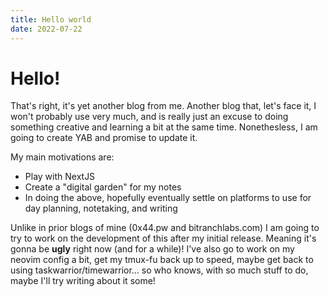 ```yaml
---
title: Hello world
date: 2022-07-22
---
```


# Hello!

That's right, it's yet another blog from me. Another blog that, let's face it,
I won't probably use very much, and is really just an excuse to doing something
creative and learning a bit at the same time. Nonethesless, I am going to
create YAB and promise to update it.

My main motivations are:
 * Play with NextJS
 * Create a "digital garden" for my notes
 * In doing the above, hopefully eventually settle on platforms to use for day
   planning, notetaking, and writing

Unlike in prior blogs of mine (0x44.pw and bitranchlabs.com) I am going to try
to work on the development of this after my initial release. Meaning it's gonna
be **ugly** right now (and for a while)! I've also go to work on my neovim
config a bit, get my tmux-fu back up to speed, maybe get back to using
taskwarrior/timewarrior... so who knows, with so much stuff to do, maybe I'll
try writing about it some!
